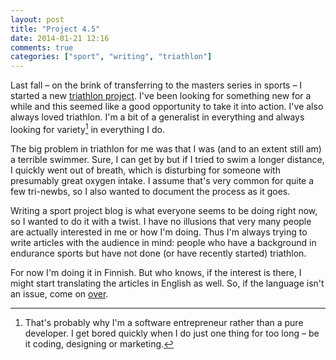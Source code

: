 ```yaml
---
layout: post
title: "Project 4.5"
date: 2014-01-21 12:16
comments: true
categories: ["sport", "writing", "triathlon"]
---
```


Last fall – on the brink of transferring to the masters series in sports – I started a new [triathlon project](http://projekti45.jlaine.net). I've been looking for something new for a while and this seemed like a good opportunity to take it into action. I've also always loved triathlon. I'm a bit of a generalist in everything and always looking for variety[^entrepreneur] in everything I do.

The big problem in triathlon for me was that I was (and to an extent still am) a terrible swimmer. Sure, I can get by but if I tried to swim a longer distance, I quickly went out of breath, which is disturbing for someone with presumably great oxygen intake. I assume that's very common for quite a few tri-newbs, so I also wanted to document the process as it goes.

Writing a sport project blog is what everyone seems to be doing right now, so I wanted to do it with a twist. I have no illusions that very many people are actually interested in me or how I'm doing. Thus I'm always trying to write articles with the audience in mind: people who have a background in endurance sports but have not done (or have recently started) triathlon.

For now I'm doing it in Finnish. But who knows, if the interest is there, I might start translating the articles in English as well. So, if the language isn't an issue, come on [over](http://projekti45.jlaine.net).

[^entrepreneur]:That's probably why I'm a software entrepreneur rather than a pure developer. I get bored quickly when I do just one thing for too long – be it coding, designing or marketing.